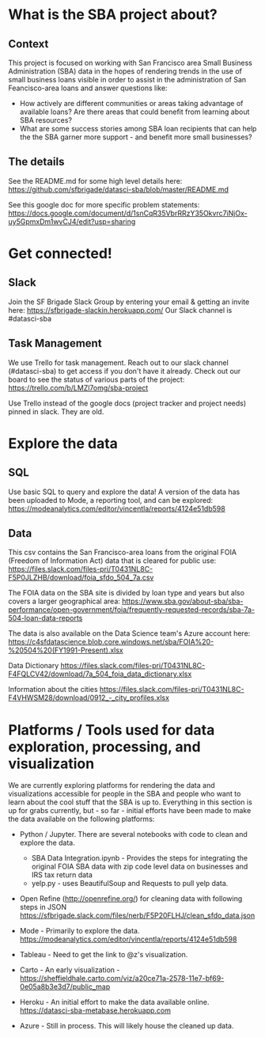 # What is the SBA project about?

## Context 
This project is focused on working with San Francisco area Small Business Administration (SBA) data in the hopes of rendering trends in the use of small business loans visible in order to assist in the administration of San Feancisco-area loans and answer questions like:
- How actively are different communities or areas taking advantage of available loans? Are there areas that could benefit from learning about SBA resources?
- What are some success stories among SBA loan recipients that can help the the SBA garner more support - and benefit more small businesses?



## The details
See the README.md for some high level details here: https://github.com/sfbrigade/datasci-sba/blob/master/README.md

See this google doc for more specific problem statements: https://docs.google.com/document/d/1snCqR35VbrRRzY35Okvrc7iNjOx-uy5GpmxDm1wvCJ4/edit?usp=sharing



# Get connected!

## Slack
Join the SF Brigade Slack Group by entering your email & getting an invite here: 
https://sfbrigade-slackin.herokuapp.com/  Our Slack channel is #datasci-sba


## Task Management
We use Trello for task management. Reach out to our slack channel (#datasci-sba) to get access if you don't have it already. Check out our board to see the status of various parts of the project: 
https://trello.com/b/LMZl7omg/sba-project

Use Trello instead of the google docs (project tracker and project needs) pinned in slack. They are old.  


# Explore the data
## SQL
Use basic SQL to query and explore the data! A version of the data has been uploaded to Mode, a reporting tool, and can be explored:
https://modeanalytics.com/editor/vincentla/reports/4124e51db598

## Data
This csv contains the San Francisco-area loans from the original FOIA (Freedom of Information Act) data that is cleared for public use:
https://files.slack.com/files-pri/T0431NL8C-F5P0JLZHB/download/foia_sfdo_504_7a.csv

The FOIA data on the SBA site is divided by loan type and years but also covers a larger geographical area: 
https://www.sba.gov/about-sba/sba-performance/open-government/foia/frequently-requested-records/sba-7a-504-loan-data-reports

The data is also available on the Data Science team's Azure account here:      
https://c4sfdatascience.blob.core.windows.net/sba/FOIA%20-%20504%20(FY1991-Present).xlsx

Data Dictionary https://files.slack.com/files-pri/T0431NL8C-F4FQLCV42/download/7a_504_foia_data_dictionary.xlsx

Information about the cities https://files.slack.com/files-pri/T0431NL8C-F4VHWSM28/download/0912_-_city_profiles.xlsx


# Platforms / Tools used for data exploration, processing, and visualization
We are currently exploring platforms for rendering the data and visualizations accessible for people in the SBA and people who want to learn about the cool stuff that the SBA is up to. Everything in this section is up for grabs currently, but - so far - initial efforts have been made to make the data available on the following platforms:

- Python / Jupyter. There are several notebooks with code to clean and explore the data. 
  - SBA Data Integration.ipynb - Provides the steps for integrating the original FOIA SBA data with zip code level data on businesses and  IRS tax return data
  - yelp.py - uses BeautifulSoup and Requests to pull yelp data.

- Open Refine (http://openrefine.org/) for cleaning data with following steps in JSON https://sfbrigade.slack.com/files/nerb/F5P20FLHJ/clean_sfdo_data.json

- Mode - Primarily to explore the data.  https://modeanalytics.com/editor/vincentla/reports/4124e51db598

- Tableau - Need to get the link to @z's visualization.

- Carto - An early visualization - https://sheffieldhale.carto.com/viz/a20ce71a-2578-11e7-bf69-0e05a8b3e3d7/public_map

- Heroku - An initial effort to make the data available online.  https://datasci-sba-metabase.herokuapp.com

- Azure - Still in process. This will likely house the cleaned up data.

